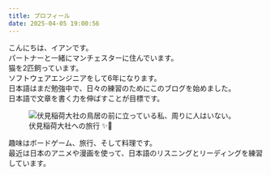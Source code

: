```yaml
---
title: プロフィール
date: 2025-04-05 19:00:56
---
```


こんにちは、イアンです。  
パートナーと一緒にマンチェスターに住んでいます。  
猫を2匹飼っています。  
ソフトウェアエンジニアをして6年になります。  
日本語はまだ勉強中で、日々の練習のためにこのブログを始めました。  
日本語で文章を書く力を伸ばすことが目標です。

<!-- markdownlint-disable no-inline-html -->
<figure>
  <img src="/images/about/profile.webp" alt="伏見稲荷大社の鳥居の前に立っている私、周りに人はいない。">
  <figcaption>伏見稲荷大社への旅行 ✨🦊</figcaption>
</figure>

趣味はボードゲーム、旅行、そして料理です。  
最近は日本のアニメや漫画を使って、日本語のリスニングとリーディングを練習しています。

